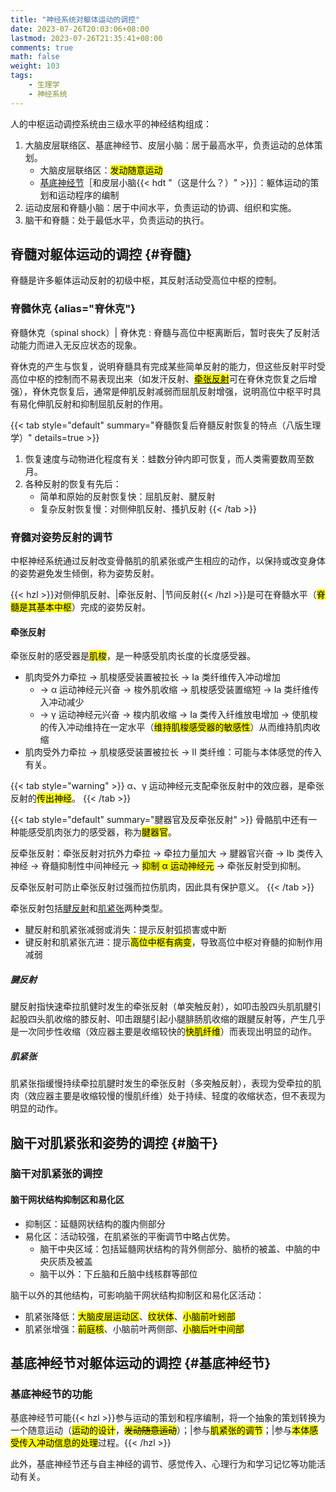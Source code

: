 ```yaml
---
title: "神经系统对躯体运动的调控"
date: 2023-07-26T20:03:06+08:00
lastmod: 2023-07-26T21:35:41+08:00
comments: true
math: false
weight: 103
tags:
    - 生理学
    - 神经系统
---
```


人的中枢运动调控系统由三级水平的神经结构组成：

1. 大脑皮层联络区、基底神经节、皮层小脑：居于最高水平，负责运动的总体策划。
    - 大脑皮层联络区：<mark>发动随意运动</mark>
    - [基底神经节](#基底神经节)［和皮层小脑{{< hdt "（这是什么？）" >}}］：躯体运动的策划和运动程序的编制
2. 运动皮层和脊髓小脑：居于中间水平，负责运动的协调、组织和实施。
3. 脑干和脊髓：处于最低水平，负责运动的执行。

<!--more-->

## 脊髓对躯体运动的调控 {#脊髓}

脊髓是许多躯体运动反射的初级中枢，其反射活动受高位中枢的控制。

### 脊髓休克 {alias="脊休克"}

脊髓休克（spinal shock）| 脊休克
: 脊髓与高位中枢离断后，暂时丧失了反射活动能力而进入无反应状态的现象。

脊休克的产生与恢复，说明脊髓具有完成某些简单反射的能力，但这些反射平时受高位中枢的控制而不易表现出来（如发汗反射、[<mark>牵张反射</mark>](#牵张反射)可在脊休克恢复之后增强），脊休克恢复后，通常是伸肌反射减弱而屈肌反射增强，说明高位中枢平时具有易化伸肌反射和抑制屈肌反射的作用。

{{< tab style="default" summary="脊髓恢复后脊髓反射恢复的特点（八版生理学）" details=true >}}
1. 恢复速度与动物进化程度有关：蛙数分钟内即可恢复，而人类需要数周至数月。
2. 各种反射的恢复有先后：
    - 简单和原始的反射恢复快：屈肌反射、腱反射
    - 复杂反射恢复慢：对侧伸肌反射、搔扒反射
{{< /tab >}}

### 脊髓对姿势反射的调节

中枢神经系统通过反射改变骨骼肌的肌紧张或产生相应的动作，以保持或改变身体的姿势避免发生倾倒，称为姿势反射。

{{< hzl >}}对侧伸肌反射、|牵张反射、|节间反射{{< /hzl >}}是可在脊髓水平（<mark>脊髓是其基本中枢</mark>）完成的姿势反射。

#### 牵张反射

牵张反射的感受器是<mark>肌梭</mark>，是一种感受肌肉长度的长度感受器。

- 肌肉受外力牵拉 → 肌梭感受装置被拉长 → Ⅰa 类纤维传入冲动增加
    - → α 运动神经元兴奋 → 梭外肌收缩 → 肌梭感受装置缩短 → Ⅰa 类纤维传入冲动减少
    - → γ 运动神经元兴奋 → 梭内肌收缩 → Ⅰa 类传入纤维放电增加 → 使肌梭的传入冲动维持在一定水平（<mark>维持肌梭感受器的敏感性</mark>）从而维持肌肉收缩
- 肌肉受外力牵拉 → 肌梭感受装置被拉长 → Ⅱ 类纤维：可能与本体感觉的传入有关。

{{< tab style="warning" >}}
α、γ 运动神经元支配牵张反射中的效应器，是牵张反射的<mark>传出神经</mark>。
{{< /tab >}}

{{< tab style="default" summary="腱器官及反牵张反射" >}}
骨骼肌中还有一种能感受肌肉张力的感受器，称为<mark>腱器官</mark>。

反牵张反射：牵张反射对抗外力牵拉 → 牵拉力量加大 → 腱器官兴奋 → Ⅰb 类传入神经 → 脊髓抑制性中间神经元 → <mark>抑制 α 运动神经元</mark> → 牵张反射受到抑制。

反牵张反射可防止牵张反射过强而拉伤肌肉，因此具有保护意义。
{{< /tab >}}

牵张反射包括[腱反射](#腱反射)和[肌紧张](#肌紧张)两种类型。

- 腱反射和肌紧张减弱或消失：提示反射弧损害或中断
- 键反射和肌紧张亢进：提示<mark>高位中枢有病变</mark>，导致高位中枢对脊髓的抑制作用减弱

##### 腱反射

腱反射指快速牵拉肌健时发生的牵张反射（单突触反射），如叩击股四头肌肌腱引起股四头肌收缩的膝反射、叩击跟腿引起小腿腓肠肌收缩的跟腱反射等，产生几乎是一次同步性收缩（效应器主要是收缩较快的<mark>快肌纤维</mark>）而表现出明显的动作。

##### 肌紧张

肌紧张指缓慢持续牵拉肌腱时发生的牵张反射（多突触反射），表现为受牵拉的肌肉（效应器主要是收缩较慢的慢肌纤维）处于持续、轻度的收缩状态，但不表现为明显的动作。

## 脑干对肌紧张和姿势的调控 {#脑干}

### 脑干对肌紧张的调控

#### 脑干网状结构抑制区和易化区

- 抑制区：延髓网状结构的腹内侧部分
- 易化区：活动较强，在肌紧张的平衡调节中略占优势。
    - 脑干中央区域：包括延髓网状结构的背外侧部分、脑桥的被盖、中脑的中央灰质及被盖
    - 脑干以外：下丘脑和丘脑中线核群等部位

脑干以外的其他结构，可影响脑干网状结构抑制区和易化区活动：

- 肌紧张降低：<mark>大脑皮层运动区</mark>、<mark>纹状体</mark>、<mark>小脑前叶蚓部</mark>
- 肌紧张增强：<mark>前庭核</mark>、小脑前叶两侧部、<mark>小脑后叶中间部</mark>

## 基底神经节对躯体运动的调控 {#基底神经节}

### 基底神经节的功能

基底神经节可能{{< hzl >}}参与运动的策划和程序编制，将一个抽象的策划转换为一个随意运动（<mark>运动的设计</mark>，<mark>~~发动随意运动~~</mark>）；|参与<mark>肌紧张的调节</mark>；|参与<mark>本体感受传入冲动信息的处理</mark>过程。{{< /hzl >}}

此外，基底神经节还与自主神经的调节、感觉传入、心理行为和学习记忆等功能活动有关。

